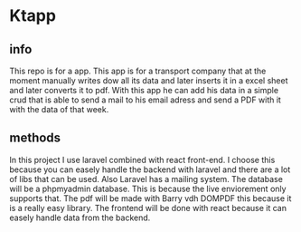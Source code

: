 # Ktapp

## info
This repo is for a app. This app is for a transport company that at the moment manually writes dow all its data and later inserts
it in a excel sheet and later converts it to pdf. With this app he can add his data in a simple crud that is able to send a mail to his email adress
and send a PDF with it with the data of that week.

## methods
In this project I use laravel combined with react front-end. I choose this because you can easely handle the backend with laravel and there are a lot of libs that can be used. Also Laravel has a mailing system. The database will be a phpmyadmin database. This is because the live enviorement only supports that. The pdf will be made with Barry vdh DOMPDF this because it is a really easy library. The frontend will be done with react because it can easely handle data from the backend. 

